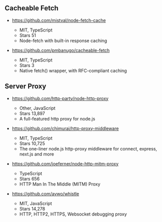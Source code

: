 ## Cacheable Fetch

- https://github.com/mistval/node-fetch-cache

  - MIT, TypeScript
  - Stars 51
  - Node-fetch with built-in response caching

- https://github.com/pmbanugo/cacheable-fetch
  - MIT, TypeScript
  - Stars 3
  - Native fetch() wrapper, with RFC-compliant caching

## Server Proxy

- https://github.com/http-party/node-http-proxy

  - Other, JavaScript
  - Stars 13,897
  - A full-featured http proxy for node.js

- https://github.com/chimurai/http-proxy-middleware

  - MIT, TypeScript
  - Stars 10,725
  - The one-liner node.js http-proxy middleware for connect, express, next.js and more

- https://github.com/joeferner/node-http-mitm-proxy

  - TypeScript
  - Stars 656
  - HTTP Man In The Middle (MITM) Proxy

- https://github.com/avwo/whistle
  - MIT, JavaScript
  - Stars 14,278
  - HTTP, HTTP2, HTTPS, Websocket debugging proxy

